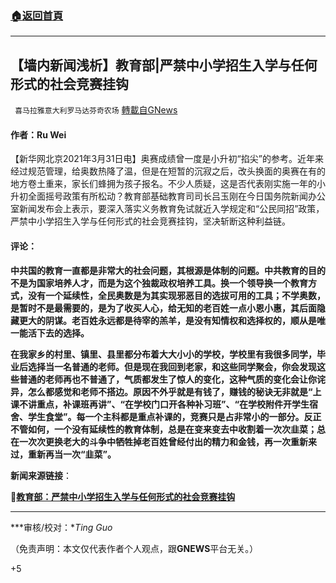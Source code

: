 ###  [:house:返回首頁](https://github.com/ourhimalayas/txt)
---

## 【墙内新闻浅析】教育部|严禁中小学招生入学与任何形式的社会竞赛挂钩
` 喜马拉雅意大利罗马达芬奇农场` [轉載自GNews](https://gnews.org/zh-hans/1043554/)

#### 作者：Ru Wei

【新华网北京2021年3月31日电】奥赛成绩曾一度是小升初“掐尖”的参考。近年来经过规范管理，给奥数热降了温，但是在短暂的沉寂之后，改头换面的奥赛在有的地方卷土重来，家长们蜂拥为孩子报名。不少人质疑，这是否代表刚实施一年的小升初全面摇号政策有所松动？教育部基础教育司司长吕玉刚在今日国务院新闻办公室新闻发布会上表示，要深入落实义务教育免试就近入学规定和“公民同招”政策，严禁中小学招生入学与任何形式的社会竞赛挂钩，坚决斩断这种利益链。

#### 评论：

**中共国的教育一直都是非常大的社会问题，其根源是体制的问题。中共教育的目的不是为国家培养人才，而是为这个独裁政权培养工具。换一个领导换一个教育方式，没有一个延续性，全民奥数是为其实现邪恶目的选拔可用的工具；不学奥数，是暂时不是最需要的，是为了收买人心，给无知的老百姓一点小恩小惠，其后面隐藏更大的阴谋。老百姓永远都是待宰的羔羊，是没有知情权和选择权的，顺从是唯一能活下去的选择。**

**在我家乡的村里、镇里、县里都分布着大大小小的学校，学校里有我很多同学，毕业后选择当一名普通的老师。但是现在我回到老家，和这些同学聚会，你会发现这些普通的老师再也不普通了，气质都发生了惊人的变化，这种气质的变化会让你诧异，怎么都感觉和老师不搭边。原因不外乎就是有钱了，赚钱的秘诀无非就是“上课不讲重点，补课班再讲”、“在学校门口开各种补习班”、“在学校附件开学生宿舍、学生食堂”。每一个主科都是重点补课的，竞赛只是占非常小的一部分。反正不管如何，一个没有延续性的教育体制，总是在变来变去中收割着一次次韭菜；总在一次次更换老大的斗争中牺牲掉老百姓曾经付出的精力和金钱，再一次重新来过，重新再当一次“韭菜”。**

**新闻来源链接**：

🔗**[教育部：严禁中小学招生入学与任何形式的社会竞赛挂钩](http://education.news.cn/2021-03/31/c_1211091804.htm)**

* * *

***审核/校对：**Ting Guo*

（免责声明：本文仅代表作者个人观点，跟**GNEWS**平台无关。）

+5
